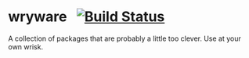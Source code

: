 # wryware &nbsp; [![Build Status](https://travis-ci.com/benjamn/wryware.svg?token=jP9LTqbJP6zndCvRYutN&branch=master)](https://travis-ci.com/benjamn/wryware)

A collection of packages that are probably a little too clever. Use at your own wrisk.
